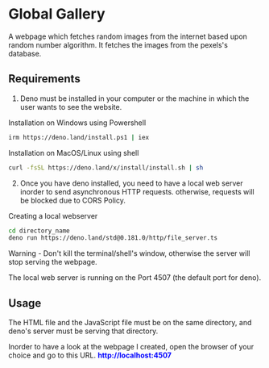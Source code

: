 # Global Gallery
A webpage which fetches random images from the internet based upon random number algorithm.
It fetches the images from the pexels's database.

## Requirements
1. Deno must be installed in your computer or the machine in which the user wants to see
the website.

Installation on Windows using Powershell
```bash
irm https://deno.land/install.ps1 | iex
```

Installation on MacOS/Linux using shell
```bash
curl -fsSL https://deno.land/x/install/install.sh | sh
```

2. Once you have deno installed, you need to have a local web server inorder to send asynchronous HTTP
requests. otherwise, requests will be blocked due to CORS Policy. 

Creating a local webserver
```bash
cd directory_name
deno run https://deno.land/std@0.181.0/http/file_server.ts
```
Warning - Don't kill the terminal/shell's window, otherwise the server will stop serving the webpage.

The local web server is running on the Port 4507 (the default port for deno).

## Usage
The HTML file and the JavaScript file must be on the same directory, and deno's server must be 
serving that directory.

Inorder to have a look at the webpage I created, open the browser of your choice and go to this URL.
<span style="color:blue; font-weight:bold;">http://localhost:4507</span>

